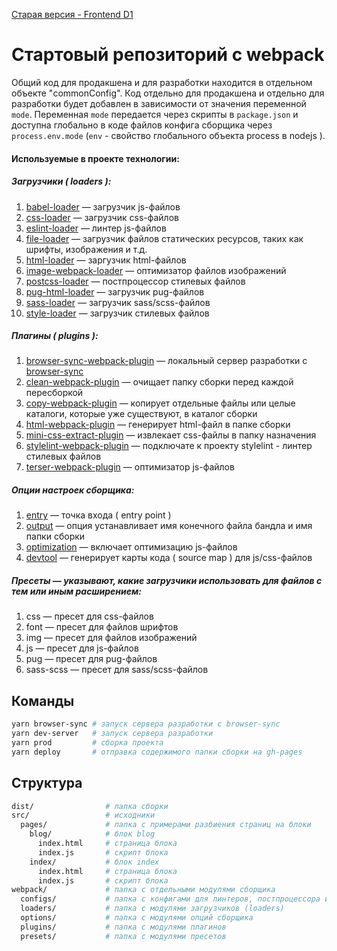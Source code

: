 [Старая версия - Frontend D1](https://github.com/Lyrklif/videoservice)

# Стартовый репозиторий с webpack

Общий код для продакшена и для разработки находится в отдельном объекте "commonConfig".
Код отдельно для продакшена и отдельно для разработки будет добавлен в зависимости от значения переменной ```mode```.
Переменная ```mode``` передается через скрипты в ```package.json``` и доступна глобально в коде файлов конфига сборщика
через ```process.env.mode``` (```env``` - свойство глобального объекта process в nodejs ).

#### Используемые в проекте технологии:
##### Загрузчики ( loaders ):
1. [babel-loader](https://github.com/babel/babel-loader) — загрузчик js-файлов
2. [css-loader](https://github.com/webpack-contrib/css-loader) — загрузчик css-файлов
3. [eslint-loader](https://github.com/webpack-contrib/eslint-loader) — линтер js-файлов
4. [file-loader](https://github.com/webpack-contrib/file-loader) — загрузчик файлов статических ресурсов, таких как шрифты, изображения и т.д.
5. [html-loader](https://github.com/webpack-contrib/html-loader) — заргузчик html-файлов
6. [image-webpack-loader](https://github.com/tcoopman/image-webpack-loader) — оптимизатор файлов изображений
7. [postcss-loader](https://github.com/postcss/postcss-loader) — постпроцессор стилевых файлов
8. [pug-html-loader](https://github.com/willyelm/pug-html-loader) — загрузчик pug-файлов
9. [sass-loader](https://github.com/webpack-contrib/sass-loader) — загрузчик sass/scss-файлов
10. [style-loader](https://github.com/webpack-contrib/style-loader) — загрузчик стилевых файлов

##### Плагины ( plugins ):
1. [browser-sync-webpack-plugin](https://github.com/Va1/browser-sync-webpack-plugin) — локальный сервер разработки с [browser-sync](https://www.browsersync.io/)
2. [clean-webpack-plugin](https://github.com/johnagan/clean-webpack-plugin) — очищает папку сборки перед каждой пересборкой
3. [copy-webpack-plugin](https://github.com/webpack-contrib/copy-webpack-plugin) — копирует отдельные файлы или целые каталоги, которые уже существуют, в каталог сборки
4. [html-webpack-plugin](https://github.com/jantimon/html-webpack-plugin) — генерирует html-файл в папке сборки
5. [mini-css-extract-plugin](https://github.com/webpack-contrib/mini-css-extract-plugin) — извлекает css-файлы в папку назначения
6. [stylelint-webpack-plugin](https://github.com/webpack-contrib/stylelint-webpack-plugin) — подключате к проекту stylelint - линтер стилевых файлов
7. [terser-webpack-plugin](https://github.com/webpack-contrib/terser-webpack-plugin) — оптимизатор js-файлов

##### Опции настроек сборщика:
1. [entry](https://webpack.js.org/concepts/entry-points/) — точка входа ( entry point )
2. [output](https://webpack.js.org/concepts/output/) — опция устанавливает имя конечного файла бандла и имя папки сборки
3. [optimization](https://webpack.js.org/configuration/optimization/) — включает оптимизацию js-файлов
4. [devtool](https://webpack.js.org/configuration/devtool/) — генерирует карты кода ( source map ) для js/css-файлов

##### Пресеты — указывают, какие загрузчики использовать для файлов с тем или иным расширением:
1. css — пресет для css-файлов
2. font — пресет для файлов шрифтов
3. img — пресет для файлов изображений
4. js — пресет для js-файлов
5. pug — пресет для pug-файлов
6. sass-scss — пресет для sass/scss-файлов

## Команды

```bash
yarn browser-sync # запуск сервера разработки с browser-sync
yarn dev-server   # запуск сервера разработки
yarn prod         # сборка проекта
yarn deploy       # отправка содержимого папки сборки на gh-pages
```

## Структура

```bash
dist/                # папка сборки
src/                 # исходники
  pages/             # папка с примерами разбиения страниц на блоки
    blog/            # блок blog
      index.html     # страница блока
      index.js       # скрипт блока
    index/           # блок index
      index.html     # страница блока 
      index.js       # скрипт блока
webpack/             # папка с отдельными модулями сборщика
  configs/           # папка с конфигами для линтеров, постпроцессора и babel-loader'а
  loaders/           # папка с модулями загрузчиков (loaders)
  options/           # папка с модулями опций сборщика
  plugins/           # папка с модулями плагинов
  presets/           # папка с модулями пресетов  
```
